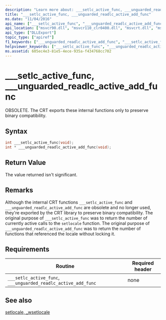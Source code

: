 ```yaml
---
description: "Learn more about: ___setlc_active_func, ___unguarded_readlc_active_add_func"
title: "___setlc_active_func, ___unguarded_readlc_active_add_func"
ms.date: "11/04/2016"
api_name: ["___setlc_active_func", "___unguarded_readlc_active_add_func"]
api_location: ["msvcr90.dll", "msvcr110_clr0400.dll", "msvcrt.dll", "msvcr110.dll", "msvcr80.dll", "msvcr120.dll", "msvcr100.dll"]
api_type: ["DLLExport"]
topic_type: ["apiref"]
f1_keywords: ["___unguarded_readlc_active_add_func", "___setlc_active_func"]
helpviewer_keywords: ["___setlc_active_func", "___unguarded_readlc_active_add_func"]
ms.assetid: 605ec4e3-81e5-4ece-935a-f434768cc702
---
```

# ___setlc_active_func, ___unguarded_readlc_active_add_func

OBSOLETE. The CRT exports these internal functions only to preserve binary compatibility.

## Syntax

```cpp
int ___setlc_active_func(void);
int * ___unguarded_readlc_active_add_func(void);
```

## Return Value

The value returned isn't significant.

## Remarks

Although the internal CRT functions `___setlc_active_func` and `___unguarded_readlc_active_add_func` are obsolete and no longer used, they're exported by the CRT library to preserve binary compatibility. The original purpose of `___setlc_active_func` was to return the number of currently active calls to the `setlocale` function. The original purpose of `___unguarded_readlc_active_add_func` was to return the number of functions that referenced the locale without locking it.

## Requirements

|Routine|Required header|
|-------------|---------------------|
|`___setlc_active_func`, `___unguarded_readlc_active_add_func`|none|

## See also

[setlocale, _wsetlocale](../c-runtime-library/reference/setlocale-wsetlocale.md)
